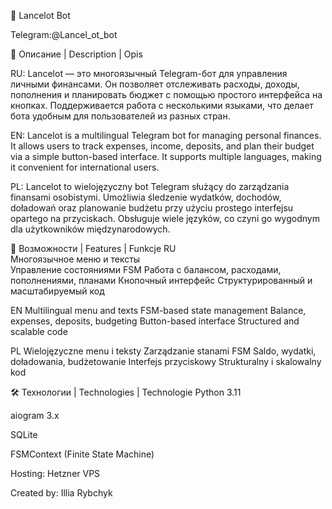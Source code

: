💬 Lancelot Bot

Telegram:@Lancel_ot_bot

📌 Описание | Description | Opis


RU:
Lancelot — это многоязычный Telegram-бот для управления личными финансами. Он позволяет отслеживать расходы, доходы, пополнения и планировать бюджет с помощью простого интерфейса на кнопках. Поддерживается работа с несколькими языками, что делает бота удобным для пользователей из разных стран.

EN:
Lancelot is a multilingual Telegram bot for managing personal finances. It allows users to track expenses, income, deposits, and plan their budget via a simple button-based interface. It supports multiple languages, making it convenient for international users.

PL:
Lancelot to wielojęzyczny bot Telegram służący do zarządzania finansami osobistymi. Umożliwia śledzenie wydatków, dochodów, doładowań oraz planowanie budżetu przy użyciu prostego interfejsu opartego na przyciskach. Obsługuje wiele języków, co czyni go wygodnym dla użytkowników międzynarodowych.

🚀 Возможности | Features | Funkcje
RU  
Многоязычное меню и тексты	
Управление состояниями FSM
Работа с балансом, расходами, пополнениями, планами
Кнопочный интерфейс
Структурированный и масштабируемый код

EN
Multilingual menu and texts	
FSM-based state management
Balance, expenses, deposits, budgeting
Button-based interface
Structured and scalable code

PL
Wielojęzyczne menu i teksty
Zarządzanie stanami FSM
Saldo, wydatki, doładowania, budżetowanie
Interfejs przyciskowy
Strukturalny i skalowalny kod

🛠️ Технологии | Technologies | Technologie
Python 3.11

aiogram 3.x

SQLite

FSMContext (Finite State Machine)

Hosting: Hetzner VPS

Created by:
Illia Rybchyk

